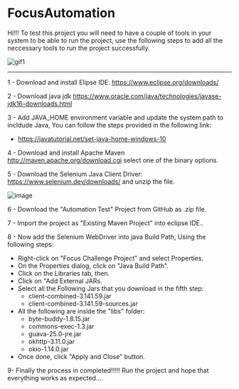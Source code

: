 # FocusAutomation

Hi!!! To test this project you will need to have a couple of tools in your system to be able to run the project, use the following steps to add all the neccessary tools to run the project successfully.

![gif1](https://media.giphy.com/media/T7nPPye9F1fQYdWWUj/giphy.gif)

___

1 - Download and install Elipse IDE: https://www.eclipse.org/downloads/

2 - Download java jdk https://www.oracle.com/java/technologies/javase-jdk16-downloads.html

3 - Add JAVA_HOME environment variable and update the system path to incldude Java, You can follow the steps provided in the following link:
  - https://javatutorial.net/set-java-home-windows-10

4 - Download and install Apache Maven http://maven.apache.org/download.cgi select one of the binary options.

5 - Download the Selenium Java Client Driver: https://www.selenium.dev/downloads/ and unzip the file.

![image](https://user-images.githubusercontent.com/59879362/114331901-4aaca380-9b02-11eb-9e65-601245bb6772.png)

6 - Download the "Automation Test" Project from GitHub as .zip file.

7 - Import the project as "Existing Maven Project" into eclipse IDE..

8 - Now add the Selenium WebDriver into java Build Path, Using the following steps:
  - Right-click on "Focus Challenge Project" and select Properties.
  - On the Properties dialog, click on "Java Build Path".
  - Click on the Libraries tab, then.
  - Click on "Add External JARs.
  - Select all the Following Jars that you download in the fifth step:
    - client-combined-3.141.59.jar
    - client-combined-3.141.59-sources.jar
  - All the following are inside the "libs" folder:
    - byte-buddy-1.8.15.jar
    - commons-exec-1.3.jar
    - guava-25.0-jre.jar
    - okhttp-3.11.0.jar
    - okio-1.14.0.jar
  - Once done, click "Apply and Close" button.

   
9- Finally the process in completed!!!!! Run the project and hope that everything works as expected....     
 
